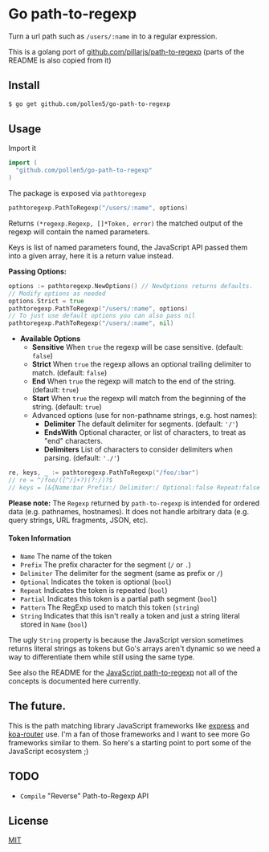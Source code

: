 # Go path-to-regexp
Turn a url path such as `/users/:name` in to a regular expression.

This is a golang port of [github.com/pillarjs/path-to-regexp](https://github.com/pillarjs/path-to-regexp) (parts of the README is also copied from it)

## Install
```sh
$ go get github.com/pollen5/go-path-to-regexp
```

## Usage
Import it
```go
import (
  "github.com/pollen5/go-path-to-regexp"
)
```
The package is exposed via `pathtoregexp`

```go
pathtoregexp.PathToRegexp("/users/:name", options)
```
Returns `(*regexp.Regexp, []*Token, error)` the matched output of the regexp will contain the named parameters.

Keys is list of named parameters found, the JavaScript API passed them into a given array, here it is a return value instead.

**Passing Options:**
```go
options := pathtoregexp.NewOptions() // NewOptions returns defaults.
// Modify options as needed
options.Strict = true
pathtoregexp.PathToRegexp("/users/:name", options)
// To just use default options you can also pass nil
pathtoregexp.PathToRegexp("/users/:name", nil)
```
- **Available Options**
  - **Sensitive** When `true` the regexp will be case sensitive. (default: `false`)
  - **Strict** When `true` the regexp allows an optional trailing delimiter to match. (default: `false`)
  - **End** When `true` the regexp will match to the end of the string. (default: `true`)
  - **Start** When `true` the regexp will match from the beginning of the string. (default: `true`)
  - Advanced options (use for non-pathname strings, e.g. host names):
    - **Delimiter** The default delimiter for segments. (default: `'/'`)
    - **EndsWith** Optional character, or list of characters, to treat as "end" characters.
    - **Delimiters** List of characters to consider delimiters when parsing. (default: `'./'`)
    
```go
re, keys, _ := pathtoregexp.PathToRegexp("/foo/:bar")
// re = ^/foo/([^/]+?)(?:/)?$
// keys = [&{Name:bar Prefix:/ Delimiter:/ Optional:false Repeat:false Partial:false Pattern:[^/]+? String:false}]
```

**Please note:** The `Regexp` returned by `path-to-regexp` is intended for ordered data (e.g. pathnames, hostnames). It does not handle
arbitrary data (e.g. query strings, URL fragments, JSON, etc).

#### Token Information

* `Name` The name of the token
* `Prefix` The prefix character for the segment (`/` or `.`)
* `Delimiter` The delimiter for the segment (same as prefix or `/`)
* `Optional` Indicates the token is optional (`bool`)
* `Repeat` Indicates the token is repeated (`bool`)
* `Partial` Indicates this token is a partial path segment (`bool`)
* `Pattern` The RegExp used to match this token (`string`)
* `String` Indicates that this isn't really a token and just a string literal stored in `Name` (`bool`)

The ugly `String` property is because the JavaScript version sometimes returns literal strings as tokens but Go's arrays aren't dynamic so we need a way to differentiate them while still using the same type.

See also the README for the [JavaScript path-to-regexp](https://github.com/pillarjs/path-to-regexp) not all of the concepts is documented here currently.

## The future.
This is the path matching library JavaScript frameworks like [express](https://npmjs.com/package/express) and [koa-router](https://npmjs.com/package/koa-router) use. I'm a fan of those frameworks and I want to see more Go frameworks similar to them. So here's a starting point to port some of the JavaScript ecosystem ;)

## TODO
- `Compile` "Reverse" Path-to-Regexp API

## License
[MIT](LICENSE)
